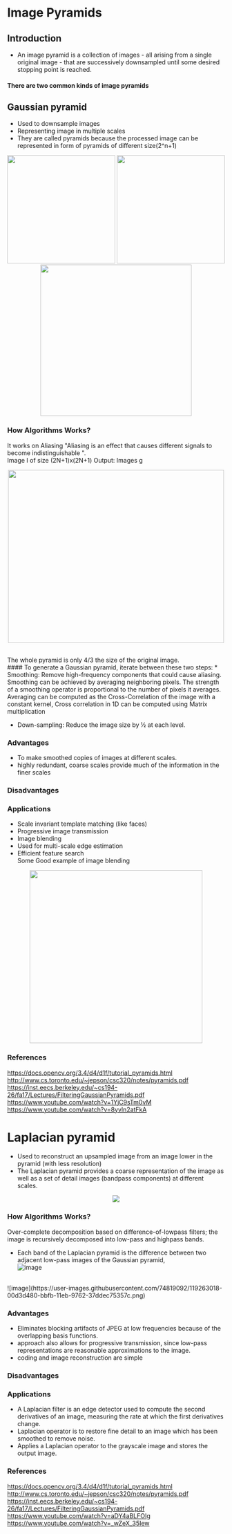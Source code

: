 # Image Pyramids
  
## Introduction<br>

* An image pyramid is a collection of images - all arising from a single original image - that are successively downsampled until some desired stopping point is reached.<br>
#### There are two common kinds of image pyramids<br>
## Gaussian pyramid<br>
* Used to downsample images<br>
* Representing image in multiple scales
* They are called pyramids because the processed image can be represented in form of pyramids of different size(2^n+1)

<p align="center">
<img src="https://user-images.githubusercontent.com/74819092/119258909-5bfccb80-bbe9-11eb-9154-c73ca5e570f9.png" height=250>

<img src="https://user-images.githubusercontent.com/74819092/119236366-a1bb8480-bb54-11eb-9bcf-8dcdec71b6e3.png" height=250>
<img src="https://user-images.githubusercontent.com/74819092/119236105-3ae99b80-bb53-11eb-8ee6-ba80eac9fca6.png" width=350>
</p>


### How Algorithms Works? <br>
It works on Aliasing "Aliasing is an effect that causes different signals to become indistinguishable ".<br>
Image I of size (2N+1)x(2N+1) Output: Images g <br>
<p align="center">
<img src="https://user-images.githubusercontent.com/74819092/119259639-c82cfe80-bbec-11eb-868b-07c685211477.png" height=400, width=500>
  </p>
<br>
The whole pyramid is only 4/3 the size of the original image.<br>
#### To	generate a Gaussian	pyramid, iterate	between	these	two	steps:	
* Smoothing: Remove high-frequency components	that could	cause	aliasing.	<br>
Smoothing	can	be achieved	by averaging	neighboring	pixels.	
The	strength of a	smoothing	operator is proportional to the	number of	pixels it averages.	
Averaging	can	be computed	as the Cross-Correlation of the	image	with a constant kernel,
Cross correlation in 1D can be computed using Matrix multiplication

* Down-sampling: Reduce	the	image	size by	½	at	each	level.



### Advantages<br>
* To make smoothed copies of images at different scales.
* highly redundant, coarse scales provide much of the information
in the finer scales

### Disadvantages<br>


### Applications <br>
* Scale	invariant	template	matching	(like	faces)	
* Progressive image	transmission	
* Image	blending	
* Used for multi-scale edge estimation
* Efficient	feature	search<br>
Some Good example of image blending <br>
<p align="center">
<img src="https://user-images.githubusercontent.com/74819092/119258650-3c18d800-bbe8-11eb-80ad-ae383fe0fa21.png"  height=400>
  </p>



### References <br>
https://docs.opencv.org/3.4/d4/d1f/tutorial_pyramids.html<br>
http://www.cs.toronto.edu/~jepson/csc320/notes/pyramids.pdf<br>
https://inst.eecs.berkeley.edu/~cs194-26/fa17/Lectures/FilteringGaussianPyramids.pdf<br>
https://www.youtube.com/watch?v=1YjC9sTm0vM<br>
https://www.youtube.com/watch?v=8yvln2atFkA<br>




# Laplacian pyramid<br>
* Used to reconstruct an upsampled image from an image lower in the pyramid (with less resolution)<br>
* The Laplacian pyramid provides a coarse representation of the image as well as a set of detail images (bandpass components) at different scales.
<p align="center">
<img src="https://user-images.githubusercontent.com/74819092/119262644-8c4c6600-bbf9-11eb-887b-13108930bc43.png">

</p>

### How Algorithms Works? <br>
Over-complete decomposition based on difference-of-lowpass filters;
the image is recursively decomposed into low-pass and highpass bands.
* Each band of the Laplacian pyramid is the difference between two
adjacent low-pass images of the Gaussian pyramid,<br>
![image](https://user-images.githubusercontent.com/74819092/119261738-5659b280-bbf6-11eb-852a-10d93db93968.png)
<br>
![image](https://user-images.githubusercontent.com/74819092/119263018-00d3d480-bbfb-11eb-9762-37ddec75357c.png)



### Advantages<br>
* Eliminates blocking artifacts of JPEG at low frequencies because
of the overlapping basis functions.
* approach also allows for progressive transmission, since low-pass
representations are reasonable approximations to the image.
* coding and image reconstruction are simple

### Disadvantages<br>


### Applications <br>
* A Laplacian filter is an edge detector used to compute the second derivatives of an image, measuring the rate at which the first derivatives change.<br>
* Laplacian operator is to restore fine detail to an image which has been smoothed to remove noise. <br>
* Applies a Laplacian operator to the grayscale image and stores the output image.<br>

### References <br>
https://docs.opencv.org/3.4/d4/d1f/tutorial_pyramids.html<br>
http://www.cs.toronto.edu/~jepson/csc320/notes/pyramids.pdf<br>
https://inst.eecs.berkeley.edu/~cs194-26/fa17/Lectures/FilteringGaussianPyramids.pdf<br>
https://www.youtube.com/watch?v=aDY4aBLFOIg<br>
https://www.youtube.com/watch?v=_wZeX_35Iew<br>
